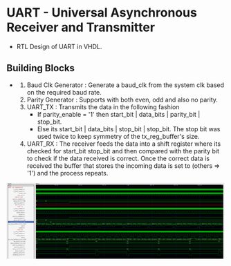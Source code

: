 # UART - Universal Asynchronous Receiver and Transmitter

- RTL Design of UART in VHDL.
## Building Blocks
- 1. Baud Clk Generator : Generate a baud_clk from the system clk based on the required baud rate.
  2. Parity Generator   : Supports with both even, odd and also no parity.
  3. UART_TX            : Transmits the data in the following fashion
     - If parity_enable = '1' then start_bit | data_bits | parity_bit | stop_bit.
     - Else its start_bit | data_bits | stop_bit | stop_bit. The stop bit was used twice to keep symmetry of the tx_reg_buffer's size.
  4. UART_RX            : The receiver feeds the data into a shift register where its checked for start_bit stop_bit and then compared with the parity bit to check if the data received is correct. Once the correct data is received the buffer that stores the incoming data is set to (others => '1') and the process repeats.


![UART](image.png)
